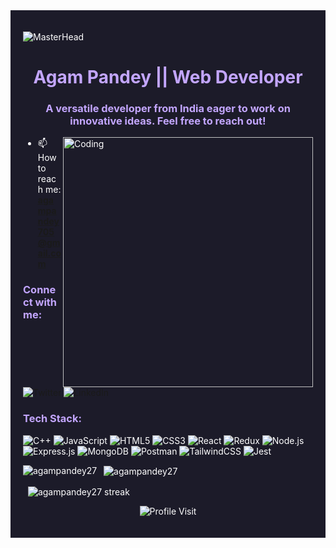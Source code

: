 <div style="background-color:#1c1b29; color:white; padding:20px;">

![MasterHead](https://mir-s3-cdn-cf.behance.net/project_modules/fs/f28b4022600593.58c272e374fa3.gif) 
<h1 align="center" style="color:#c3a6ff;">Agam Pandey || Web Developer</h1>
<h3 align="center" style="color:#c3a6ff;">A versatile developer from India eager to work on innovative ideas. Feel free to reach out!</h3>

<img align="right" alt="Coding" width="400" src="https://i.pinimg.com/originals/81/17/8b/81178b47a8598f0c81c4799f2cdd4057.gif">

- 📫 How to reach me: **agampandey705@gmail.com**

<h3 align="left" style="color:#c3a6ff;">Connect with me:</h3>
<p align="left">
<a href="https://twitter.com/_agampandey" target="blank" style="text-decoration:none;">
    <img src="https://img.shields.io/badge/Twitter-%231DA1F2.svg?style=for-the-badge&logo=Twitter&logoColor=white" alt="Twitter" />
</a>
<a href="https://www.linkedin.com/in/agampandeyy" target="blank" style="text-decoration:none;">
    <img src="https://img.shields.io/badge/LinkedIn-%230077B5.svg?style=for-the-badge&logo=linkedin&logoColor=white" alt="LinkedIn" />
</a>
</p>

<h3 align="left" style="color:#c3a6ff;">Tech Stack:</h3>
<p align="left"> 
  <img src="https://img.shields.io/badge/C%2B%2B-%2300599C.svg?style=for-the-badge&logo=c%2B%2B&logoColor=white" alt="C++"/>
  <img src="https://img.shields.io/badge/JavaScript-%23F7DF1E.svg?style=for-the-badge&logo=javascript&logoColor=black" alt="JavaScript"/>
  <img src="https://img.shields.io/badge/HTML5-%23E34F26.svg?style=for-the-badge&logo=html5&logoColor=white" alt="HTML5"/>
  <img src="https://img.shields.io/badge/CSS3-%231572B6.svg?style=for-the-badge&logo=css3&logoColor=white" alt="CSS3"/>
  <img src="https://img.shields.io/badge/React-%2361DAFB.svg?style=for-the-badge&logo=react&logoColor=black" alt="React"/>
  <img src="https://img.shields.io/badge/Redux-%23764ABC.svg?style=for-the-badge&logo=redux&logoColor=white" alt="Redux"/>
  <img src="https://img.shields.io/badge/Node.js-%23339933.svg?style=for-the-badge&logo=node.js&logoColor=white" alt="Node.js"/>
  <img src="https://img.shields.io/badge/Express.js-%23000000.svg?style=for-the-badge&logo=express&logoColor=white" alt="Express.js"/>
  <img src="https://img.shields.io/badge/MongoDB-%2347A248.svg?style=for-the-badge&logo=mongodb&logoColor=white" alt="MongoDB"/>
  <img src="https://img.shields.io/badge/Postman-%23FF6C37.svg?style=for-the-badge&logo=postman&logoColor=white" alt="Postman"/>
  <img src="https://img.shields.io/badge/TailwindCSS-%2338B2AC.svg?style=for-the-badge&logo=tailwind-css&logoColor=white" alt="TailwindCSS"/>
  <img src="https://img.shields.io/badge/Jest-%23C21325.svg?style=for-the-badge&logo=jest&logoColor=white" alt="Jest"/>
</p>

<p>
  <img align="left" src="https://github-readme-stats.vercel.app/api/top-langs?username=agampandey27&show_icons=true&theme=radical&locale=en&layout=compact" alt="agampandey27" />
</p>

<p>&nbsp;
  <img align="center" src="https://github-readme-stats.vercel.app/api?username=agampandey27&show_icons=true&theme=radical&locale=en" alt="agampandey27" />
</p>

<p>&nbsp;
  <img align="center" src="https://github-readme-streak-stats.herokuapp.com/?user=agampandey27&theme=radical" alt="agampandey27 streak" />
</p>

<!-- Profile View Counter -->
<p align="center">
  <img src="https://komarev.com/ghpvc/?username=agampandey27&color=6A0DAD" alt="Profile Visit" />
</p>



</div>
